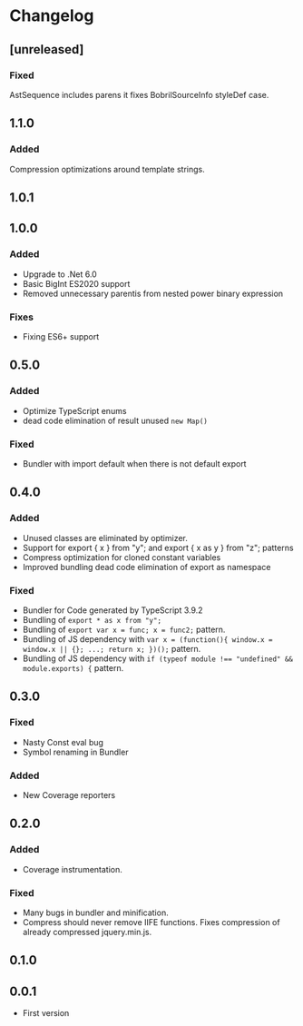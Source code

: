 # Changelog

## [unreleased]

### Fixed

AstSequence includes parens it fixes BobrilSourceInfo styleDef case.

## 1.1.0

### Added

Compression optimizations around template strings.

## 1.0.1

## 1.0.0

### Added

-   Upgrade to .Net 6.0
-   Basic BigInt ES2020 support
-   Removed unnecessary parentis from nested power binary expression

### Fixes

-   Fixing ES6+ support

## 0.5.0

### Added

-   Optimize TypeScript enums
-   dead code elimination of result unused `new Map()`

### Fixed

-   Bundler with import default when there is not default export

## 0.4.0

### Added

-   Unused classes are eliminated by optimizer.
-   Support for export { x } from "y"; and export { x as y } from "z"; patterns
-   Compress optimization for cloned constant variables
-   Improved bundling dead code elimination of export as namespace

### Fixed

-   Bundler for Code generated by TypeScript 3.9.2
-   Bundling of `export * as x from "y";`
-   Bundling of `export var x = func; x = func2;` pattern.
-   Bundling of JS dependency with `var x = (function(){ window.x = window.x || {}; ...; return x; })();` pattern.
-   Bundling of JS dependency with `if (typeof module !== "undefined" && module.exports) {` pattern.

## 0.3.0

### Fixed

-   Nasty Const eval bug
-   Symbol renaming in Bundler

### Added

-   New Coverage reporters

## 0.2.0

### Added

-   Coverage instrumentation.

### Fixed

-   Many bugs in bundler and minification.
-   Compress should never remove IIFE functions. Fixes compression of already compressed jquery.min.js.

## 0.1.0

## 0.0.1

-   First version
